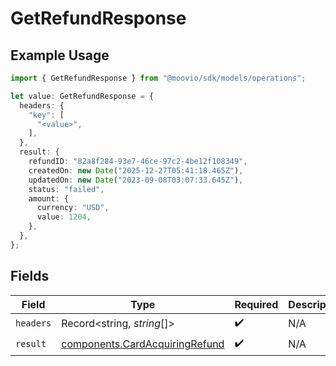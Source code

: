 # GetRefundResponse

## Example Usage

```typescript
import { GetRefundResponse } from "@moovio/sdk/models/operations";

let value: GetRefundResponse = {
  headers: {
    "key": [
      "<value>",
    ],
  },
  result: {
    refundID: "82a8f284-93e7-46ce-97c2-4be12f108349",
    createdOn: new Date("2025-12-27T05:41:18.465Z"),
    updatedOn: new Date("2023-09-08T03:07:33.645Z"),
    status: "failed",
    amount: {
      currency: "USD",
      value: 1204,
    },
  },
};
```

## Fields

| Field                                                                            | Type                                                                             | Required                                                                         | Description                                                                      |
| -------------------------------------------------------------------------------- | -------------------------------------------------------------------------------- | -------------------------------------------------------------------------------- | -------------------------------------------------------------------------------- |
| `headers`                                                                        | Record<string, *string*[]>                                                       | :heavy_check_mark:                                                               | N/A                                                                              |
| `result`                                                                         | [components.CardAcquiringRefund](../../models/components/cardacquiringrefund.md) | :heavy_check_mark:                                                               | N/A                                                                              |
